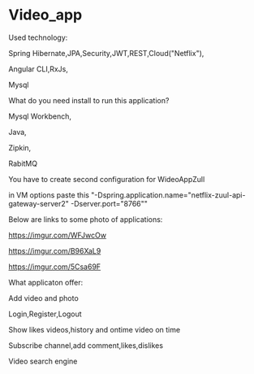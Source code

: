 # Video_app

Used technology:

Spring Hibernate,JPA,Security,JWT,REST,Cloud("Netflix"),

Angular CLI,RxJs,

Mysql


What do you need install to run this application?

Mysql Workbench,

Java,

Zipkin,

RabitMQ

You have to create second configuration for WideoAppZull

in VM options paste this "-Dspring.application.name="netflix-zuul-api-gateway-server2" -Dserver.port="8766""





Below are links to some photo of applications:

https://imgur.com/WFJwcOw

https://imgur.com/B96XaL9

https://imgur.com/5Csa69F



What applicaton offer:

Add video and photo

Login,Register,Logout

Show likes videos,history and ontime video on time

Subscribe channel,add comment,likes,dislikes

Video search engine


